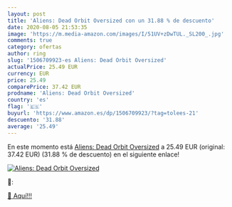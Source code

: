 ```yaml
---
layout: post
title: 'Aliens: Dead Orbit Oversized con un 31.88 % de descuento'
date: 2020-08-05 21:53:35
image: 'https://m.media-amazon.com/images/I/51UV+zDwTUL._SL200_.jpg'
comments: true
category: ofertas
author: ring
slug: '1506709923-es Aliens: Dead Orbit Oversized'
actualPrice: 25.49 EUR
currency: EUR
price: 25.49
comparePrice: 37.42 EUR
prodname: 'Aliens: Dead Orbit Oversized'
country: 'es'
flag: '🇪🇸'
buyurl: 'https://www.amazon.es/dp/1506709923/?tag=tolees-21'
descuento: '31.88'
average: '25.49'
---
```


En este momento está [Aliens: Dead Orbit Oversized](https://www.amazon.es/dp/1506709923/?tag=tolees-21) a 25.49 EUR (original: 37.42 EUR) (31.88 %  de descuento) en el siguiente enlace!

[![Aliens: Dead Orbit Oversized](https://m.media-amazon.com/images/I/51UV+zDwTUL._SL200_.jpg)](https://www.amazon.es/dp/1506709923/?tag=tolees-21)

🔎:


[🛒 Aquí!!!](https://www.amazon.es/dp/1506709923/?tag=tolees-21)
